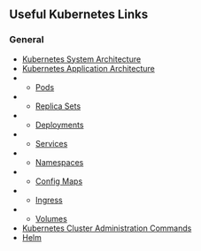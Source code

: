 ## Useful Kubernetes Links

### General

* [Kubernetes System Architecture](https://kubernetes.io/docs/concepts/overview/components/)
* [Kubernetes Application Architecture](https://www.pulumi.com/templates/kubernetes-application/web-application/)
* * [Pods](https://kubernetes.io/docs/concepts/workloads/pods/)
* * [Replica Sets](https://kubernetes.io/docs/concepts/workloads/controllers/replicaset/)
* * [Deployments](https://kubernetes.io/docs/concepts/workloads/controllers/deployment/)
* * [Services](https://kubernetes.io/docs/concepts/services-networking/service/)
* * [Namespaces](https://kubernetes.io/docs/concepts/overview/working-with-objects/namespaces/)
* * [Config Maps](https://kubernetes.io/docs/concepts/configuration/configmap/)
* * [Ingress](https://kubernetes.io/docs/concepts/services-networking/ingress/)
* * [Volumes](https://kubernetes.io/docs/concepts/storage/)
* [Kubernetes Cluster Administration Commands](https://kubernetes.io/docs/reference/kubectl/cheatsheet/)
* [Helm](https://helm.sh/)
